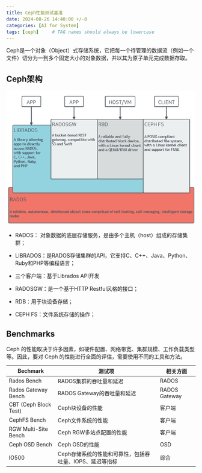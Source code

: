 ```yaml
---
title: Ceph性能测试基准
date: 2024-08-26 14:40:00 +/-8
categories: [AI for System]
tags: [ceph]     # TAG names should always be lowercase
---
```




Ceph是一个对象（Object）式存储系统，它把每一个待管理的数据流（例如一个文件）切分为一到多个固定大小的对象数据，并以其为原子单元完成数据存取。

## Ceph架构

![](../assets/images/ceph_architecture.png)

- RADOS： 对象数据的底层存储服务，是由多个主机（host）组成的存储集群；

- LIBRADOS：是RADOS存储集群的API，它支持C、C++、Java、Python、Ruby和PHP等编程语言；

- 三个客户端：基于Librados API开发 

- RADOSGW：是一个基于HTTP Restful风格的接口；

- RDB：用于块设备存储；

- CEPH FS：文件系统存储的操作；

## Benchmarks

Ceph 的性能取决于许多因素，如硬件配置、网络带宽、集群规模、工作负载类型等。因此，要对 Ceph 的性能进行全面的评估，需要使用不同的工具和方法。

| Bechmark              | 测试项                                                   | 相关方面      |
| --------------------- | -------------------------------------------------------- | ------------- |
| Rados Bench           | RADOS集群的吞吐量和延迟                                  | RADOS         |
| Rados Gateway Bench   | RADOS  Gateway的吞吐量和延迟                             | RADOS Gateway |
| CBT (Ceph Block Test) | Ceph块设备的性能                                         | 客户端        |
| CephFS Bench          | Ceph文件系统的性能                                       | 客户端        |
| RGW Multi-Site Bench  | Ceph RGW多站点配置的性能                                 | 客户端        |
| Ceph OSD Bench        | Ceph OSD的性能                                           | OSD           |
| IO500                 | Ceph存储系统的性能和可靠性，包括吞吐量、IOPS、延迟等指标 | 综合          |